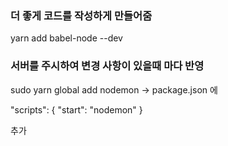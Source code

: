 ### 더 좋게 코드를 작성하게 만들어줌

yarn add babel-node --dev

### 서버를 주시하여 변경 사항이 있을때 마다 반영

sudo yarn global add nodemon
-> package.json 에

"scripts": {
"start": "nodemon"
}

추가
